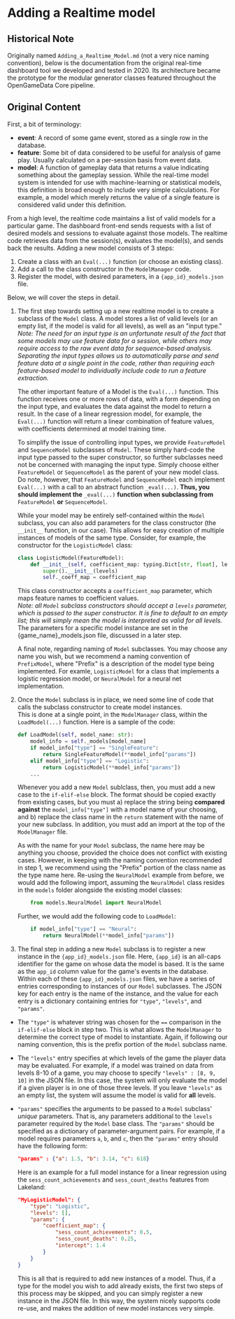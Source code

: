 # Adding a Realtime model

## Historical Note

Originally named `Adding_a_Realtime_Model.md` (not a very nice naming convention), below is the documentation from the original real-time dashboard tool we developed and tested in 2020.
Its architecture became the prototype for the modular generator classes featured throughout the OpenGameData Core pipeline.

## Original Content

First, a bit of terminology:

- **event**: A record of some game event, stored as a single row in the database.  
- **feature**: Some bit of data considered to be useful for analysis of game play. Usually calculated on a per-session basis from event data.  
- **model**: A function of gameplay data that returns a value indicating something about the gameplay session. While the real-time model system is intended for use with machine-learning or statistical models, this definition is broad enough to include very simple calculations. For example, a model which merely returns the value of a single feature is considered valid under this definition.  

From a high level, the realtime code maintains a list of valid models for a particular game. The dashboard front-end sends requests with a list of desired models and sessions to evaluate against those models. The realtime code retrieves data from the session(s), evaluates the model(s), and sends back the results. Adding a new model consists of 3 steps:

1. Create a class with an `Eval(...)` function (or choose an existing class).
2. Add a call to the class constructor in the `ModelManager` code.
3. Register the model, with desired parameters, in a `{app_id}_models.json` file.

Below, we will cover the steps in detail.

1. The first step towards setting up a new realtime model is to create a subclass of the `Model` class.
    A model stores a list of valid levels (or an empty list, if the model is valid for all levels), as well as an "input type."  
    _Note: The need for an input type is an unfortunate result of the fact that some models may use feature data for a session, while others may require access to the raw event data for sequence-based analysis. Separating the input types allows us to automatically parse and send feature data at a single point in the code, rather than requiring each feature-based model to individually include code to run a feature extraction._

    The other important feature of a Model is the `Eval(...)` function. This function receives one or more rows of data, with a form depending on the input type, and evaluates the data against the model to return a result.
    In the case of a linear regression model, for example, the `Eval(...)` function will return a linear combination of feature values, with coefficients determined at model training time.

    To simplify the issue of controlling input types, we provide `FeatureModel` and `SequenceModel` subclasses of `Model`. These simply hard-code the input type passed to the super constructor, so further subclasses need not be concerned with managing the input type. Simply choose either `FeatureModel` or `SequenceModel` as the parent of your new model class.  
    Do note, however, that `FeatureModel` and `SequenceModel` each implement `Eval(...)` with a call to an abstract function `_eval(...)`. **Thus, you should implement the** `_eval(...)` **function when subclassing from** `FeatureModel` **or** `SequenceModel`.

    While your model may be entirely self-contained within the `Model` subclass, you can also add parameters for the class constructor (the `__init__` function, in our case). This allows for easy creation of multiple instances of models of the same type. Consider, for example, the constructor for the `LogisticModel` class:

    ```python
    class LogisticModel(FeatureModel):
        def __init__(self, coefficient_map: typing.Dict[str, float], levels: typing.List[int] = []):
            super().__init__(levels)
            self._coeff_map = coefficient_map
    ```

    This class constructor accepts a `coefficient_map` parameter, which maps feature names to coefficient values.  
    _Note: all `Model` subclass constructors should accept a `levels` parameter, which is passed to the super constructor. It is fine to default to an empty list; this will simply mean the model is interpreted as valid for all levels._  
    The parameters for a specific model instance are set in the {game_name}_models.json file, discussed in a later step.

    A final note, regarding naming of `Model` subclasses.
    You may choose any name you wish, but we recommend a naming convention of `PrefixModel`, where "Prefix" is a description of the model type being implemented. For examle, `LogisticModel` for a class that implements a logistic regression model, or `NeuralModel` for a neural net implementation.

2. Once the `Model` subclass is in place, we need some line of code that calls the subclass constructor to create model instances.  
    This is done at a single point, in the `ModelManager` class, within the `LoadModel(...)` function. Here is a sample of the code:

    ```python
    def LoadModel(self, model_name: str):
        model_info = self._models[model_name]
        if model_info["type"] == "SingleFeature":
            return SingleFeatureModel(**model_info["params"])
        elif model_info["type"] == "Logistic":
            return LogisticModel(**model_info["params"])
        ...
    ```

    Whenever you add a new `Model` sublclass, then, you must add a new case to the `if-elif-else` block. The format should be copied exactly from existing cases, but you must a) replace the string being **compared against** the `model_info["type"]` with a model name of your choosing, and b) replace the class name in the `return` statement with the name of your new subclass.
    In addition, you must add an import at the top of the `ModelManager` file.

    As with the name for your `Model` subclass, the name here may be anything you choose, provided the choice does not conflict with existing cases.
    However, in keeping with the naming convention recommended in step 1, we recommend using the "Prefix" portion of the class name as the type name here.
    Re-using the `NeuralModel` example from before, we would add the following import, assuming the `NeuralModel` class resides in the `models` folder alongside the existing model classes:

    ```python
        from models.NeuralModel import NeuralModel
    ```

    Further, we would add the following code to `LoadModel`:

    ```python
        if model_info["type"] == "Neural":
            return NeuralModel(**model_info["params"])
    ```

3. The final step in adding a new `Model` subclass is to register a new instance in the `{app_id}_models.json` file. Here, `{app_id}` is an all-caps identifier for the game on whose data the model is based.
    It is the same as the `app_id` column value for the game's events in the database.
    Within each of these `{app_id}_models.json` files, we have a series of entries corresponding to instances of our `Model` subclasses.
    The JSON key for each entry is the name of the instance, and the value for each entry is a dictionary containing entries for `"type"`, `"levels"`, and `"params"`.

- The `"type"` is whatever string was chosen for the `==` comparison in the `if-elif-else` block in step two.
    This is what allows the `ModelManager` to determine the correct type of model to instantiate.
    Again, if following our naming convention, this is the prefix portion of the `Model` subclass name.  
- The `"levels"` entry specifies at which levels of the game the player data may be evaluated. For example, if a model was trained on data from levels 8-10 of a game, you may choose to specify `"levels" : [8, 9, 10]` in the JSON file.
    In this case, the system will only evaluate the model if a given player is in one of those three levels.
    If you leave `"levels"` as an empty list, the system will assume the model is valid for **all** levels.  
- `"params"` specifies the arguments to be passed to a `Model` subclass' *unique* parameters.
    That is, any parameters additional to the `levels` parameter required by the `Model` base class.
    The `"params"` should be specified as a dictionary of parameter-argument pairs.
    For example, if a model requires parameters `a`, `b`, and `c`, then the `"params"` entry should have the following form:

    ```json
    "params" : {"a": 1.5, "b": 3.14, "c": 618}
    ```

    Here is an example for a full model instance for a linear regression using the `sess_count_achievements` and `sess_count_deaths` features from Lakeland:

    ```json
    "MyLogisticModel": {
        "type": "Logistic",
        "levels": [],
        "params": {
            "coefficient_map": {
                "sess_count_achievements": 0.5,
                "sess_count_deaths": 0.25,
                "intercept": 1.4
            }
        }
    }
    ```

    This is all that is required to add new instances of a model.
    Thus, if a type for the model you wish to add already exists, the first two steps of this process may be skipped, and you can simply register a new instance in the JSON file.
    In this way, the system nicely supports code re-use, and makes the addition of new model instances very simple.
